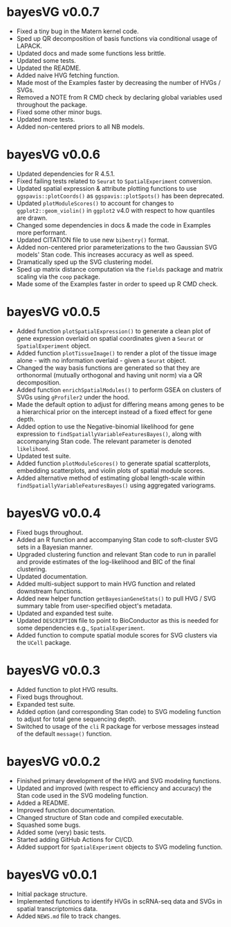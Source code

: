 # bayesVG v0.0.7

+ Fixed a tiny bug in the Matern kernel code. 
+ Sped up QR decomposition of basis functions via conditional usage of LAPACK. 
+ Updated docs and made some functions less brittle. 
+ Updated some tests.
+ Updated the README. 
+ Added naive HVG fetching function. 
+ Made most of the Examples faster by decreasing the number of HVGs / SVGs. 
+ Removed a NOTE from R CMD check by declaring global variables used throughout the package.
+ Fixed some other minor bugs. 
+ Updated more tests. 
+ Added non-centered priors to all NB models. 

# bayesVG v0.0.6 

+ Updated dependencies for R 4.5.1. 
+ Fixed failing tests related to `Seurat` to `SpatialExperiment` conversion. 
+ Updated spatial expression & attribute plotting functions to use `ggspavis::plotCoords()` as `ggspavis::plotSpots()` has been deprecated. 
+ Updated `plotModuleScores()` to account for changes to `ggplot2::geom_violin()` in `ggplot2` v4.0 with respect to how quantiles are drawn. 
+ Changed some dependencies in docs & made the code in Examples more performant.
+ Updated CITATION file to use new `bibentry()` format. 
+ Added non-centered prior parameterizations to the two Gaussian SVG models' Stan code. This increases accuracy as well as speed.
+ Dramatically sped up the SVG clustering model. 
+ Sped up matrix distance computation via the `fields` package and matrix scaling via the `coop` package. 
+ Made some of the Examples faster in order to speed up R CMD check. 

# bayesVG v0.0.5

+ Added function `plotSpatialExpression()` to generate a clean plot of gene expression overlaid on spatial coordinates given a `Seurat` or `SpatialExperiment` object. 
+ Added function `plotTissueImage()` to render a plot of the tissue image alone - with no information overlaid - given a `Seurat` object. 
+ Changed the way basis functions are generated so that they are orthonormal (mutually orthogonal and having unit norm) via a QR decomposition.
+ Added function `enrichSpatialModules()` to perform GSEA on clusters of SVGs using `gProfiler2` under the hood.
+ Made the default option to adjust for differing means among genes to be a hierarchical prior on the intercept instead of a fixed effect for gene depth. 
+ Added option to use the Negative-binomial likelihood for gene expression to `findSpatiallyVariableFeaturesBayes()`, along with accompanying Stan code. The relevant parameter is denoted `likelihood`. 
+ Updated test suite. 
+ Added function `plotModuleScores()` to generate spatial scatterplots, embedding scatterplots, and violin plots of spatial module scores.
+ Added alternative method of estimating global length-scale within `findSpatiallyVariableFeaturesBayes()` using aggregated variograms. 

# bayesVG v0.0.4 

+ Fixed bugs throughout. 
+ Added an R function and accompanying Stan code to soft-cluster SVG sets in a Bayesian manner. 
+ Upgraded clustering function and relevant Stan code to run in parallel and provide estimates of the log-likelihood and BIC of the final clustering. 
+ Updated documentation. 
+ Added multi-subject support to main HVG function and related downstream functions. 
+ Added new helper function `getBayesianGeneStats()` to pull HVG / SVG summary table from user-specified object's metadata.
+ Updated and expanded test suite. 
+ Updated `DESCRIPTION` file to point to BioConductor as this is needed for some dependencies e.g., `SpatialExperiment`.
+ Added function to compute spatial module scores for SVG clusters via the `UCell` package. 

# bayesVG v0.0.3 

+ Added function to plot HVG results. 
+ Fixed bugs throughout. 
+ Expanded test suite. 
+ Added option (and corresponding Stan code) to SVG modeling function to adjust for total gene sequencing depth. 
+ Switched to usage of the `cli` R package for verbose messages instead of the default `message()` function. 

# bayesVG v0.0.2 

+ Finished primary development of the HVG and SVG modeling functions. 
+ Updated and improved (with respect to efficiency and accuracy) the Stan code used in the SVG modeling function. 
+ Added a README. 
+ Improved function documentation. 
+ Changed structure of Stan code and compiled executable. 
+ Squashed some bugs. 
+ Added some (very) basic tests.
+ Started adding GitHub Actions for CI/CD. 
+ Added support for `SpatialExperiment` objects to SVG modeling function.

# bayesVG v0.0.1

+ Initial package structure. 
+ Implemented functions to identify HVGs in scRNA-seq data and SVGs in spatial transcriptomics data. 
+ Added `NEWS.md` file to track changes. 

